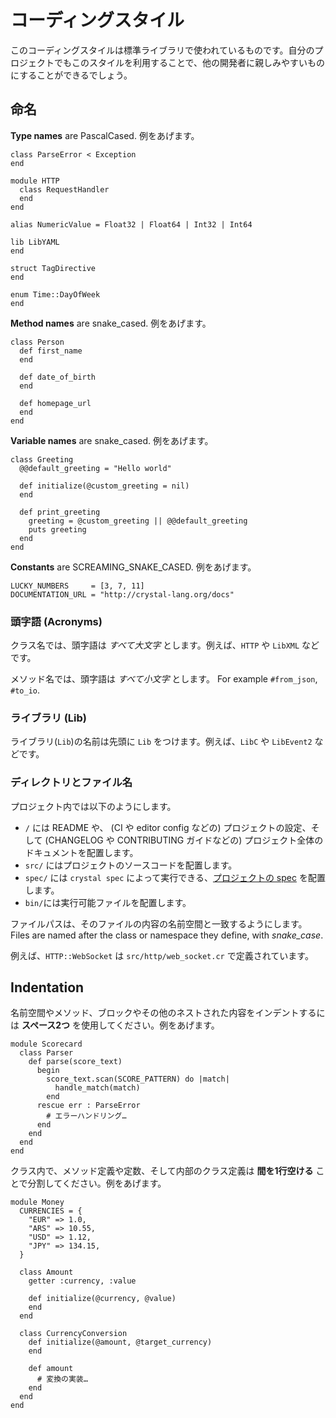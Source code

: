 # コーディングスタイル

このコーディングスタイルは標準ライブラリで使われているものです。自分のプロジェクトでもこのスタイルを利用することで、他の開発者に親しみやすいものにすることができるでしょう。

## 命名

__Type names__ are PascalCased. 例をあげます。

```crystal
class ParseError < Exception
end

module HTTP
  class RequestHandler
  end
end

alias NumericValue = Float32 | Float64 | Int32 | Int64

lib LibYAML
end

struct TagDirective
end

enum Time::DayOfWeek
end
```

__Method names__ are snake_cased. 例をあげます。

```crystal
class Person
  def first_name
  end

  def date_of_birth
  end

  def homepage_url
  end
end
```

__Variable names__ are snake_cased. 例をあげます。

```crystal
class Greeting
  @@default_greeting = "Hello world"

  def initialize(@custom_greeting = nil)
  end

  def print_greeting
    greeting = @custom_greeting || @@default_greeting
    puts greeting
  end
end
```

__Constants__ are SCREAMING_SNAKE_CASED. 例をあげます。

```crystal
LUCKY_NUMBERS     = [3, 7, 11]
DOCUMENTATION_URL = "http://crystal-lang.org/docs"
```

### 頭字語 (Acronyms)

クラス名では、頭字語は _すべて大文字_ とします。例えば、`HTTP` や `LibXML` などです。

メソッド名では、頭字語は _すべて小文字_ とします。 For example `#from_json`, `#to_io`.

### ライブラリ (Lib)

ライブラリ(`Lib`)の名前は先頭に `Lib` をつけます。例えば、`LibC` や `LibEvent2` などです。

### ディレクトリとファイル名

プロジェクト内では以下のようにします。

- `/` には README や、 (CI や editor config などの) プロジェクトの設定、そして (CHANGELOG や CONTRIBUTING ガイドなどの) プロジェクト全体のドキュメントを配置します。
- `src/` にはプロジェクトのソースコードを配置します。
- `spec/` には `crystal spec` によって実行できる、[プロジェクトの spec](../guides/testing.md) を配置します。
- `bin/`には実行可能ファイルを配置します。

ファイルパスは、そのファイルの内容の名前空間と一致するようにします。Files are named after the class or namespace they define, with *snake_case*.

例えば、`HTTP::WebSocket` は `src/http/web_socket.cr` で定義されています。

## Indentation

名前空間やメソッド、ブロックやその他のネストされた内容をインデントするには __スペース2つ__ を使用してください。例をあげます。

```crystal
module Scorecard
  class Parser
    def parse(score_text)
      begin
        score_text.scan(SCORE_PATTERN) do |match|
          handle_match(match)
        end
      rescue err : ParseError
        # エラーハンドリング…
      end
    end
  end
end
```

クラス内で、メソッド定義や定数、そして内部のクラス定義は __間を1行空ける__ ことで分割してください。例をあげます。

```crystal
module Money
  CURRENCIES = {
    "EUR" => 1.0,
    "ARS" => 10.55,
    "USD" => 1.12,
    "JPY" => 134.15,
  }

  class Amount
    getter :currency, :value

    def initialize(@currency, @value)
    end
  end

  class CurrencyConversion
    def initialize(@amount, @target_currency)
    end

    def amount
      # 変換の実装…
    end
  end
end
```
